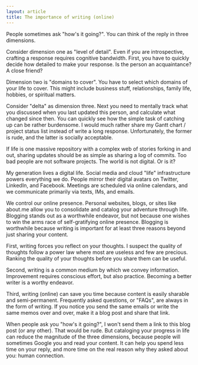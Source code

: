 ```yaml
---
layout: article
title: The importance of writing (online)
---
```


People sometimes ask "how's it going?". You can think of the reply in three dimensions.

Consider dimension one as "level of detail". Even if you are introspective, crafting a response requires cognitive bandwidth. First, you have to quickly decide how detailed to make your response. Is the person an acquaintance? A close friend?

Dimension two is "domains to cover". You have to select which domains of your life to cover. This might include business stuff, relationships, family life, hobbies, or spiritual matters.

Consider "delta" as dimension three. Next you need to mentally track what you discussed when you last updated this person, and calculate what changed since then. You can quickly see how the simple task of catching up can be rather burdensome. I would much rather share my Gantt chart / project status list instead of write a long response. Unfortunately, the former is rude, and the latter is socially acceptable.

If life is one massive repository with a complex web of stories forking in and out, sharing updates should be as simple as sharing a log of commits. Too bad people are not software projects. The world is not digital. Or is it?

My generation lives a digital life. Social media and cloud "life" infrastructure powers everything we do. People mirror their digital avatars on Twitter, LinkedIn, and Facebook. Meetings are scheduled via online calendars, and we communicate primarily via texts, IMs, and emails.

We control our online presence. Personal websites, blogs, or sites like about.me allow you to consolidate and catalog your adventure through life. Blogging stands out as a worthwhile endeavor, but not because one wishes to win the arms race of self-gratifying online presence. Blogging is worthwhile because writing is important for at least three reasons beyond just sharing your content.

First, writing forces you reflect on your thoughts. I suspect the quality of thoughts follow a power law where most are useless and few are precious. Ranking the quality of your thoughts before you share them can be useful.

Second, writing is a common medium by which we convey information. Improvement requires conscious effort, but also practice. Becoming a better writer is a worthy endeavor.

Third, writing (online) can save you time because content is easily sharable and semi-permanent. Frequently asked questions, or "FAQs", are always in the form of writing. If you notice you send the same emails or write the same memos over and over, make it a blog post and share that link.

When people ask you "how's it going?", I won't send them a link to this blog post (or any other). That would be rude. But cataloging your progress in life can reduce the magnitude of the three dimensions, because people will sometimes Google you and read your content. It can help you spend less time on your reply, and more time on the real reason why they asked about you: human connection.
